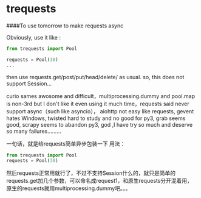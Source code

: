 # trequests
####To use tomorrow to make requests async

Obviously, use it like :
```python
from trequests import Pool

requests = Pool(30)
...
```
then use requests.get/post/put/head/delete/ as usual.
so, this does not support Session...

curio sames awosome and difficult，multiprocessing.dummy and pool.map is non-3rd but I don't like it even using it much time，requests said never support async（such like asyncio）， aiohttp not easy like requests, gevent hates Windows, twisted hard to study and no good for py3, grab seems good, scrapy seems to abandon py3, god ,I have try so much and deserve so many failures.........


一句话，就是给requests简单异步包装一下
用法：
```python
from trequests import Pool
requests = Pool(30)
```
然后requests正常用就行了，不过不支持Session什么的，就只是简单的requests.get加几个参数，可以命名成request1，和原生requests分开混着用，原生的requests就用multiprocessing.dummy吧。。。
